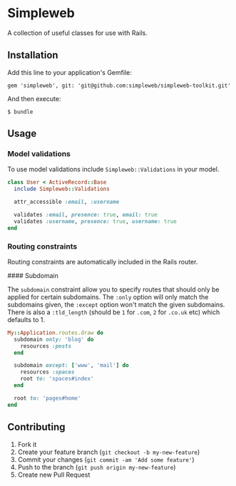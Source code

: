 # Simpleweb

A collection of useful classes for use with Rails.

## Installation

Add this line to your application's Gemfile:

    gem 'simpleweb', git: 'git@github.com:simpleweb/simpleweb-toolkit.git'

And then execute:

    $ bundle

## Usage

### Model validations

To use model validations include `Simpleweb::Validations` in your model.

```ruby
class User < ActiveRecord::Base
  include Simpleweb::Validations

  attr_accessible :email, :username

  validates :email, presence: true, email: true
  validates :username, presence: true, username: true
end
```

### Routing constraints

Routing constraints are automatically included in the Rails router.

#### Subdomain

The `subdomain` constraint allow you to specify routes that should only
be applied for certain subdomains. The `:only` option will only match
the subdomains given, the `:except` option won't match the given
subdomains. There is also a `:tld_length` (should be `1` for `.com`, `2`
for `.co.uk` etc) which defaults to 1.

```ruby
My::Application.routes.draw do
  subdomain only: 'blog' do
    resources :posts
  end

  subdomain except: ['www', 'mail'] do
    resources :spaces
    root to: 'spaces#index'
  end

  root to: 'pages#home'
end
```

## Contributing

1. Fork it
2. Create your feature branch (`git checkout -b my-new-feature`)
3. Commit your changes (`git commit -am 'Add some feature'`)
4. Push to the branch (`git push origin my-new-feature`)
5. Create new Pull Request
